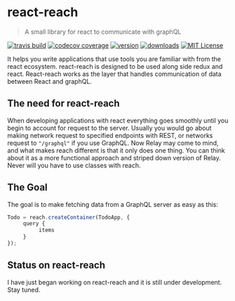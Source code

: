 # react-reach
> A small library for react to communicate with graphQL

[![travis build](https://img.shields.io/travis/kennetpostigo/react-reach.svg?style=flat-square)](https://travis-ci.org/kennetpostigo/react-reach)
[![codecov coverage](https://img.shields.io/codecov/c/github/kennetpostigo/react-reach.svg?style=flat-square)](https://codecov.io/github/kennetpostigo/react-reach)
[![version](https://img.shields.io/npm/v/react-reach.svg?style=flat-square)](http://npm.im/react-reach)
[![downloads](https://img.shields.io/npm/dm/react-reach.svg?style=flat-square)](http://npm-stat.com/charts.html?package=react-reach&from=2015-08-01)
[![MIT License](https://img.shields.io/npm/l/react-reach.svg?style=flat-square)](http://opensource.org/licenses/MIT)

It helps you write applications that use tools you are familiar with from the
react ecosystem. react-reach is designed to be used along side redux and react.
React-reach works as the layer that handles communication of data between React
and graphQL.

## The need for react-reach
When developing applications with react everything goes smoothly until you begin
to account for request to the server. Usually you would go about making network
request to specified endpoints with REST, or networks request to `"/graphql"`
if you use GraphQL. Now Relay may come to mind, and what makes reach different
is that it only does one thing. You can think about it as a more functional
approach and striped down version of Relay. Never will you have to use classes
 with reach.

## The Goal
The goal is to make fetching data from a GraphQL server as easy as this:
```javascript
Todo = reach.createContainer(TodoApp, {
     query {
          items
     }
});
```

## Status on react-reach
I have just began working on react-reach and it is still under development. Stay tuned.
